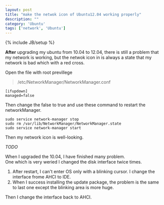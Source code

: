 ```yaml
---
layout: post
title: "make the netwok icon of Ubuntu12.04 working properly"
description: ""
category: 'Ubuntu'
tags: ['network', 'Ubuntu']
---
```

{% include JB/setup %}

**After** upgrading my ubuntu from 10.04 to 12.04, there is still a problem that my network is working, but the netwok icon in is always a state that my network is bad which with a red cross.

Open the file with root previllege

> /etc/NetworkManager/NetworkManager.conf

    [ifupdown]  
    managed=false

Then change the false to true and use these command to restart the networkManager.

    sudo service network-manager stop  
    sudo rm /var/lib/NetworkManager/NetworkManager.state
    sudo service network-manager start

Then my network icon is well-looking.

*TODO*

When I upgraded the 10.04, I have finished many problem.  
One which is very weried I changed the disk interface twice times.

1. After restart, I can't enter OS only with a blinking cursor. I change the interface frome AHCI to IDE.
2. When I success installing the update package, the problem is the same to last one except the blinking area is more huge.


Then I change the interface back to AHCI.
